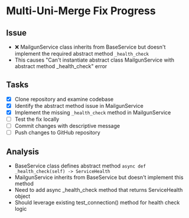 # Multi-Uni-Merge Fix Progress

## Issue
- ❌ MailgunService class inherits from BaseService but doesn't implement the required abstract method `_health_check`
- This causes "Can't instantiate abstract class MailgunService with abstract method _health_check" error

## Tasks
- [x] Clone repository and examine codebase
- [x] Identify the abstract method issue in MailgunService
- [x] Implement the missing `_health_check` method in MailgunService
- [ ] Test the fix locally
- [ ] Commit changes with descriptive message
- [ ] Push changes to GitHub repository

## Analysis
- BaseService class defines abstract method `async def _health_check(self) -> ServiceHealth`
- MailgunService inherits from BaseService but doesn't implement this method
- Need to add async _health_check method that returns ServiceHealth object
- Should leverage existing test_connection() method for health check logic

